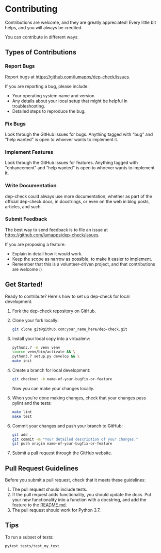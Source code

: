 # Contributing

Contributions are welcome, and they are greatly appreciated! Every
little bit helps, and you will always be credited.

You can contribute in different ways:

## Types of Contributions

### Report Bugs

Report bugs at <https://github.com/lumapps/dep-check/issues>.

If you are reporting a bug, please include:

- Your operating system name and version.
- Any details about your local setup that might be helpful
    in troubleshooting.
- Detailed steps to reproduce the bug.

### Fix Bugs

Look through the GitHub issues for bugs. Anything tagged with "bug" and
"help wanted" is open to whoever wants to implement it.

### Implement Features

Look through the GitHub issues for features. Anything tagged with
"enhancement" and "help wanted" is open to whoever wants to implement
it.

### Write Documentation

dep-check could always use more documentation, whether as part of the
official dep-check docs, in docstrings, or even on the web in blog
posts, articles, and such.

### Submit Feedback

The best way to send feedback is to file an issue at
<https://github.com/lumapps/dep-check/issues>.

If you are proposing a feature:

- Explain in detail how it would work.
- Keep the scope as narrow as possible, to make it easier
    to implement.
- Remember that this is a volunteer-driven project, and that
    contributions are welcome :)

## Get Started!

Ready to contribute? Here's how to set up dep-check for local
development.

1. Fork the dep-check repository on GitHub.
2. Clone your fork locally:

    ```sh
    git clone git@github.com:your_name_here/dep-check.git
    ```

3. Install your local copy into a virtualenv:

    ```sh
    python3.7 -m venv venv
    source venv/bin/activate && \
    python3.7 setup.py develop && \
    make init
    ```

4. Create a branch for local development:

    ```sh
    git checkout -b name-of-your-bugfix-or-feature
    ```

    Now you can make your changes locally.

5. When you're done making changes, check that your changes pass pylint
    and the tests:

    ```sh
    make lint
    make test
    ```

6. Commit your changes and push your branch to GitHub:

    ```sh
    git add .
    git commit -m "Your detailed description of your changes."
    git push origin name-of-your-bugfix-or-feature
    ```

7. Submit a pull request through the GitHub website.

## Pull Request Guidelines

Before you submit a pull request, check that it meets these guidelines:

1. The pull request should include tests.
2. If the pull request adds functionality, you should update the docs.
    Put your new functionality into a function with a docstring, and add
    the feature to the [README.md](../README.md).
3. The pull request should work for Python 3.7.

## Tips

To run a subset of tests:

```sh
pytest tests/test_my_test
```
